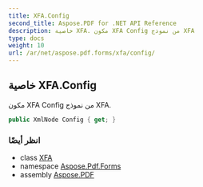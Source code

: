 ```yaml
---
title: XFA.Config
second_title: Aspose.PDF for .NET API Reference
description: خاصية XFA. مكون XFA Config من نموذج XFA
type: docs
weight: 10
url: /ar/net/aspose.pdf.forms/xfa/config/
---
```

## خاصية XFA.Config

مكون XFA Config من نموذج XFA.

```csharp
public XmlNode Config { get; }
```

### انظر أيضًا

* class [XFA](../)
* namespace [Aspose.Pdf.Forms](../../../aspose.pdf.forms/)
* assembly [Aspose.PDF](../../../)